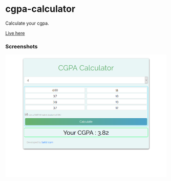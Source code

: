 # cgpa-calculator
Calculate your cgpa.

<a href="https://saifulshihab.github.io/cgpa-calculator/" target="_blank">Live here<a/>

### Screenshots
<img src="cg.png"/>
